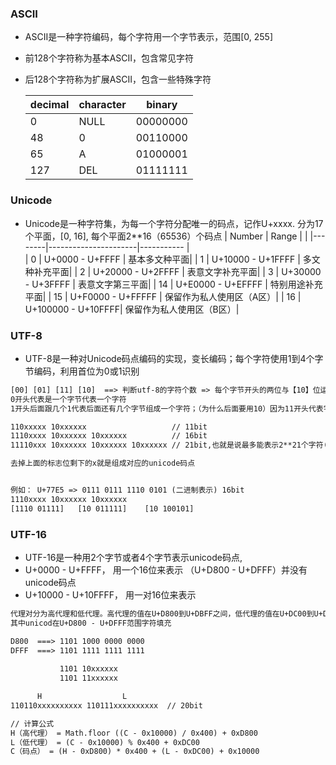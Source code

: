 ### ASCII
- ASCII是一种字符编码，每个字符用一个字节表示，范围[0, 255]
- 前128个字符称为基本ASCII，包含常见字符
- 后128个字符称为扩展ASCII，包含一些特殊字符

  | decimal | character | binary   |
  | ----    |  ----     | ---      |
  |    0    |    NULL   | 00000000 |
  |    48   |    0      | 00110000 |
  |    65   |    A      | 01000001 |
  |    127  |    DEL    | 01111111 |


### Unicode
- Unicode是一种字符集，为每一个字符分配唯一的码点，记作U+xxxx. 分为17个平面，[0, 16], 每个平面2**16（65536）个码点
  | Number | Range                |       |
  |--------|----------------------|-----------         |               
  |    0   |    U+0000 - U+FFFF   | 基本多文种平面|
  |    1   |    U+10000 - U+1FFFF | 多文种补充平面|
  |    2   |    U+20000 - U+2FFFF | 表意文字补充平面|
  |    3   |    U+30000 - U+3FFFF | 	表意文字第三平面|
  |    14  |    U+E0000 - U+EFFFF | 特别用途补充平面|
  |    15  |    U+F0000 - U+FFFFF | 保留作为私人使用区（A区）|
  |    16  |   U+100000 - U+10FFFF| 保留作为私人使用区（B区）|


### UTF-8
- UTF-8是一种对Unicode码点编码的实现，变长编码；每个字符使用1到4个字节编码，利用首位为0或1识别
```txt
[00] [01] [11] [10]  ==> 判断utf-8的字符个数 => 每个字节开头的两位与【10】位运算
0开头代表是一个字节代表一个字符
1开头后面跟几个1代表后面还有几个字节组成一个字符；（为什么后面要用10）因为11开头代表字符开头，所以后面用10就不会冲突11）

110xxxxx 10xxxxxx                   // 11bit
1110xxxx 10xxxxxx 10xxxxxx          // 16bit
11110xxx 10xxxxxx 10xxxxxx 10xxxxxx // 21bit,也就是说最多能表示2**21个字符(2097152)

去掉上面的标志位剩下的x就是组成对应的unicode码点


例如： U+77E5 => 0111 0111 1110 0101 (二进制表示) 16bit
1110xxxx 10xxxxxx 10xxxxxx 
[1110 01111]   [10 011111]    [10 100101]

```

### UTF-16
- UTF-16是一种用2个字节或者4个字节表示unicode码点,
- U+0000 - U+FFFF， 用一个16位来表示 （U+D800 - U+DFFF）并没有unicode码点
- U+10000 - U+10FFFF， 用一对16位来表示
```txt
代理对分为高代理和低代理。高代理的值在U+D800到U+DBFF之间，低代理的值在U+DC00到U+DFFF之间
其中unicod在U+D800 - U+DFFF范围字符填充

D800  ===> 1101 1000 0000 0000
DFFF  ===> 1101 1111 1111 1111
          
           1101 10xxxxxx
           1101 11xxxxxx

      H                  L
110110xxxxxxxxxx 110111xxxxxxxxxx  // 20bit

// 计算公式
H（高代理） = Math.floor ((C - 0x10000) / 0x400) + 0xD800
L（低代理） = (C - 0x10000) % 0x400 + 0xDC00
C（码点） = (H - 0xD800) * 0x400 + (L - 0xDC00) + 0x10000

```
 